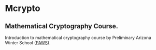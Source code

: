 # Mcrypto

## Mathematical Cryptography Course.
Introduction to mathematical cryptography course by Preliminary Arizona Winter School ([PAWS](https://swc-math.github.io/aws/2026/2026PAWS.html)).
